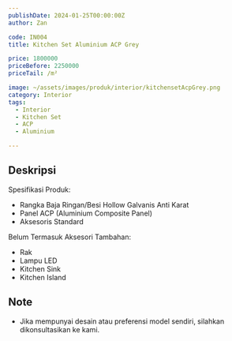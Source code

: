 ```yaml
---
publishDate: 2024-01-25T00:00:00Z
author: Zan

code: IN004
title: Kitchen Set Aluminium ACP Grey

price: 1800000
priceBefore: 2250000
priceTail: /m²

image: ~/assets/images/produk/interior/kitchensetAcpGrey.png
category: Interior
tags:
  - Interior
  - Kitchen Set
  - ACP
  - Aluminium

---
```


## Deskripsi

Spesifikasi Produk:
- Rangka Baja Ringan/Besi Hollow Galvanis Anti Karat
- Panel ACP (Aluminium Composite Panel)
- Aksesoris Standard

Belum Termasuk Aksesori Tambahan:
- Rak
- Lampu LED
- Kitchen Sink
- Kitchen Island

## Note
- Jika mempunyai desain atau preferensi model sendiri, silahkan dikonsultasikan ke kami.